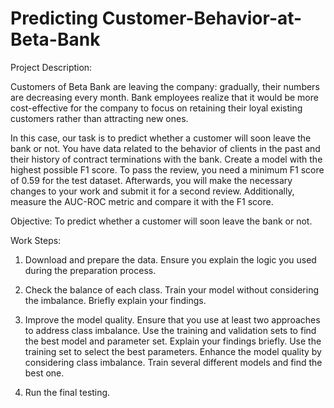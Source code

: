 # Predicting Customer-Behavior-at-Beta-Bank

Project Description:

Customers of Beta Bank are leaving the company: gradually, their numbers are decreasing every month. Bank employees realize that it would be more cost-effective for the company to focus on retaining their loyal existing customers rather than attracting new ones.

In this case, our task is to predict whether a customer will soon leave the bank or not. You have data related to the behavior of clients in the past and their history of contract terminations with the bank.
Create a model with the highest possible F1 score. To pass the review, you need a minimum F1 score of 0.59 for the test dataset.
Afterwards, you will make the necessary changes to your work and submit it for a second review.
Additionally, measure the AUC-ROC metric and compare it with the F1 score.

Objective:
To predict whether a customer will soon leave the bank or not.

Work Steps:
1. Download and prepare the data.
Ensure you explain the logic you used during the preparation process.

2. Check the balance of each class.
Train your model without considering the imbalance. Briefly explain your findings.

3. Improve the model quality.
Ensure that you use at least two approaches to address class imbalance. Use the training and validation sets to find the best model and parameter set. Explain your findings briefly. Use the training set to select the best parameters. Enhance the model quality by considering class imbalance. Train several different models and find the best one.

4. Run the final testing.
